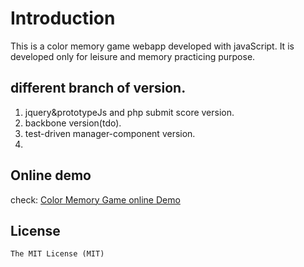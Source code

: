 # Introduction
This is a color memory game webapp developed with javaScript. It is developed only for leisure and memory practicing purpose.

## different branch of version.
1. jquery&prototypeJs and php submit score version.
2. backbone version(tdo).
3. test-driven manager-component version.
4. 

## Online demo
check: [Color Memory Game online Demo](http://williammer.github.io/colorMemGame)

## License
	The MIT License (MIT)
